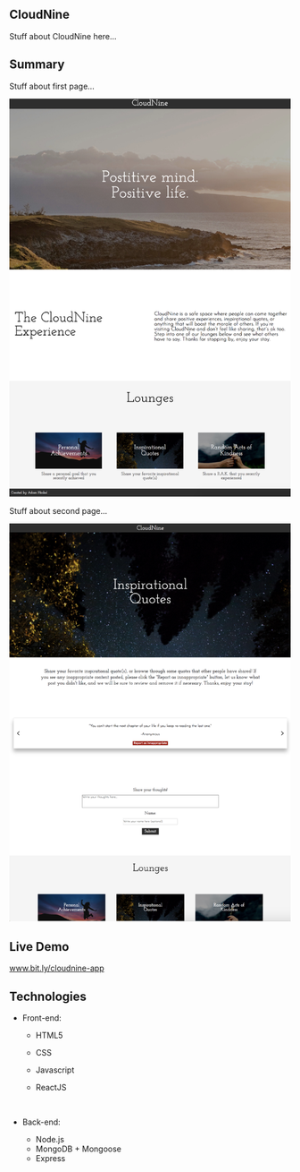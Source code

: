 

## CloudNine 

Stuff about CloudNine here...



## Summary

Stuff about first page...

![cloudnine-screenshot1](https://github.com/ahinkel421/cloudnine-client/blob/master/cloudnine-screenshot1.png)





Stuff about second page...



![cloudnine-screenshot2](https://github.com/ahinkel421/cloudnine-client/blob/master/cloudnine-screenshot2.png)

## Live Demo 

www.bit.ly/cloudnine-app 



## Technologies

- Front-end:

  - HTML5

  - CSS

  - Javascript

  - ReactJS

    ​

- Back-end:

  - Node.js
  - MongoDB + Mongoose
  - Express


